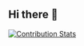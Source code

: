 ## Hi there 👋

[![Contribution Stats](https://github-contribution-stats.vercel.app/api/?username=kazhuravlev)](https://github.com/kazhuravlev)

